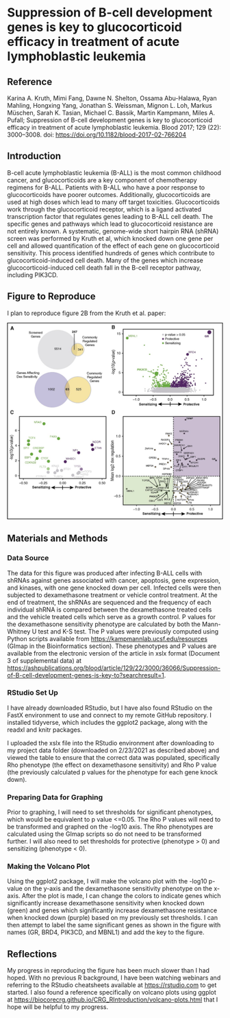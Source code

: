 # Suppression of B-cell development genes is key to glucocorticoid efficacy in treatment of acute lymphoblastic leukemia

## Reference

Karina A. Kruth, Mimi Fang, Dawne N. Shelton, Ossama Abu-Halawa, Ryan Mahling, Hongxing Yang, Jonathan S. Weissman, Mignon L. Loh, Markus Müschen, Sarah K. Tasian, Michael C. Bassik, Martin Kampmann, Miles A. Pufall; Suppression of B-cell development genes is key to glucocorticoid efficacy in treatment of acute lymphoblastic leukemia. Blood 2017; 129 (22): 3000–3008. doi: https://doi.org/10.1182/blood-2017-02-766204

## Introduction

B-cell acute lymphoblastic leukemia (B-ALL) is the most common childhood cancer, and glucocorticoids are a key component of chemotherapy regimens for B-ALL. Patients with B-ALL who have a poor response to glucocorticoids have poorer outcomes. Additionally, glucocorticoids are used at high doses which lead to many off target toxicities. Glucocorticoids work through the glucocorticoid receptor, which is a ligand activated transcription factor that regulates genes leading to B-ALL cell death. The specific genes and pathways which lead to glucocorticoid resistance are not entirely known. A systematic, genome-wide short hairpin RNA (shRNA) screen was performed by Kruth et al, which knocked down one gene per cell and allowed quantification of the effect of each gene on glucocorticoid sensitivity. This process identified hundreds of genes which contribute to glucocorticoid-induced cell death. Many of the genes which increase glucocorticoid-induced cell death fall in the B-cell receptor pathway, including PIK3CD. 

## Figure to Reproduce

I plan to reproduce figure 2B from the Kruth et al. paper: 

![Kruth et al](./figure2.jpeg)

## Materials and Methods
### Data Source
The data for this figure was produced after infecting B-ALL cells with shRNAs against genes associated with cancer, apoptosis, gene expression, and kinases, with one gene knocked down per cell. Infected cells were then subjected to dexamethasone treatment or vehicle control treatment. At the end of treatment, the shRNAs are sequenced and the frequency of each individual shRNA is compared between the dexamethasone treated cells and the vehicle treated cells which serve as a growth control. P values for the dexamethasone sensitivity phenotype are calculated by both the Mann-Whitney U test and K-S test. The P values were previously computed using Python scripts available from <https://kampmannlab.ucsf.edu/resources> (GImap in the Bioinformatics section). These phenotypes and P values are available from the electronic version of the article in xslx format (Document 3 of supplemental data) at <https://ashpublications.org/blood/article/129/22/3000/36066/Suppression-of-B-cell-development-genes-is-key-to?searchresult=1>. 

### RStudio Set Up
I have already downloaded RStudio, but I have also found RStudio on the FastX environment to use and connect to my remote GitHub repository. I installed tidyverse, which includes the ggplot2 package, along with the readxl and knitr packages. 

I uploaded the xslx file into the RStudio environment after downloading to my project data folder (downloaded on 2/23/2021 as described above) and viewed the table to ensure that the correct data was populated, specifically Rho phenotype (the effect on dexamethasone sensitivity) and Rho P value (the previously calculated p values for the phenotype for each gene knock down). 

### Preparing Data for Graphing
Prior to graphing, I will need to set thresholds for significant phenotypes, which would be equivalent to p value <=0.05. The Rho P values will need to be transformed and graphed on the -log10 axis. The Rho phenotypes are calculated using the GImap scripts so do not need to be transformed further. I will also need to set thresholds for protective (phenotype > 0) and sensitizing (phenotype < 0).   

### Making the Volcano Plot
Using the ggplot2 package, I will make the volcano plot with the -log10 p-value on the y-axis and the dexamethasone sensitivity phenotype on the x-axis. After the plot is made, I can change the colors to indicate genes which significantly increase dexamethasone sensitivity when knocked down (green) and genes which significantly increase dexamethasone resistance when knocked down (purple) based on my previously set thresholds. I can then attempt to label the same significant genes as shown in the figure with names (GR, BRD4, PIK3CD, and MBNL1) and add the key to the figure.
 
## Reflections
My progress in reproducing the figure has been much slower than I had hoped. With no previous R background, I have been watching webinars and referring to the RStudio cheatsheets available at <https://rstudio.com> to get started. I also found a reference specifically on volcano plots using ggplot at <https://biocorecrg.github.io/CRG_RIntroduction/volcano-plots.html> that I hope will be helpful to my progress. 
